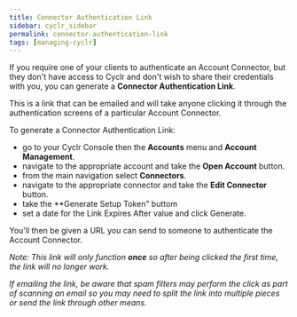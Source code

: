 ```yaml
---
title: Connector Authentication Link
sidebar: cyclr_sidebar
permalink: connector-authentication-link
tags: [managing-cyclr]
---
```


If you require one of your clients to authenticate an Account Connector, but they don't have access to Cyclr and don't wish to share their credentials with you, you can generate a **Connector Authentication Link**.

This is a link that can be emailed and will take anyone clicking it through the authentication screens of a particular Account Connector.

To generate a Connector Authentication Link:

* go to your Cyclr Console then the **Accounts** menu and **Account Management**.
* navigate to the appropriate account and take the **Open Account** button.
* from the main navigation select **Connectors**.
* navigate to the appropriate connector and take the **Edit Connector** button.
* take the **Generate Setup Token" buttom
* set a date for the Link Expires After value and click Generate.

You'll then be given a URL you can send to someone to authenticate the Account Connector.

*Note: This link will only function **once** so after being clicked the first time, the link will no longer work.*

*If emailing the link, be aware that spam filters may perform the click as part of scanning an email so you may need to split the link into multiple pieces or send the link through other means.*
